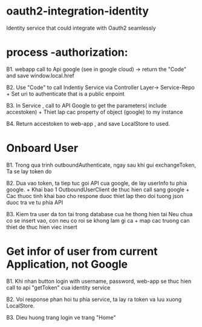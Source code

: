 # oauth2-integration-identity
Identity service that could integrate with Oauth2 seamlessly

# process -authorization:

B1. webapp call to Api google (see in google cloud) -> return the "Code" and save window.local.href


B2. Use "Code" to call Indentiy Service via Controller Layer-> Service-Repo
    + Set uri to authenticate that  is a public enpoint 

B3. In Service , call to API Google to get the parameters( include accestoken)
    + Thiet lap cac property of object (google) to  my instance 

B4. Return accestoken to web-app , and save LocalStore to used.


# Onboard User
B1. Trong qua trinh outboundAuthenticate, ngay sau khi gui exchangeToken, Ta se lay token do

B2. Dua vao token, ta tiep tuc goi API cua google, de lay userInfo tu phia google.
    + Khai bao 1 OutboundUserClient de thuc hien call sang google
    + Cac thuoc tinh khai bao cho respone duoc thiet lap theo doi tuong json duoc tra ve tu phia API
    

B3. Kiem tra user da ton tai trong database cua he thong hien tai
Neu chua co se insert vao, con neu co roi se khong lam gi ca
    + map cac truong can thiet de thuc hien viec insert


 # Get infor of user from current Application, not Google

 B1. Khi nhan button login with username, password, web-app se thuc hien call to api "getToken" cua identity service

 B2. Voi response phan hoi tu phia service, ta lay ra token va luu xuong LocalStore.

 B3. Dieu huong trang login ve trang "Home"

